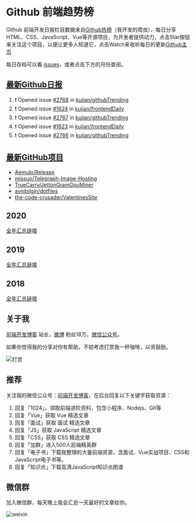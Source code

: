 # Github 前端趋势榜

Github 前端开发日报栏目数据来自[Github热榜](https://github.qdkfweb.cn/)（我开发的爬虫），每日分享HTML、CSS、JavaScript、Vue等开源项目，为开发者提供动力，点击Star按钮来关注这个项目，以便让更多人知道它，点击Watch来收听每日的更新[Github主页](https://github.com/kujian/githubTrending)

每日存档可以看 [issues](https://github.com/kujian/githubTrending/issues)，或者点击下方的月份查阅。

## [最新Github日报](https://github.com/kujian/githubTrending/issues)

<!--START_SECTION:activity-->
1. ❗ Opened issue [#2768](https://github.com/kujian/githubTrending/issues/2768) in [kujian/githubTrending](https://github.com/kujian/githubTrending)
2. ❗ Opened issue [#1624](https://github.com/kujian/frontendDaily/issues/1624) in [kujian/frontendDaily](https://github.com/kujian/frontendDaily)
3. ❗ Opened issue [#2767](https://github.com/kujian/githubTrending/issues/2767) in [kujian/githubTrending](https://github.com/kujian/githubTrending)
4. ❗ Opened issue [#1623](https://github.com/kujian/frontendDaily/issues/1623) in [kujian/frontendDaily](https://github.com/kujian/frontendDaily)
5. ❗ Opened issue [#2766](https://github.com/kujian/githubTrending/issues/2766) in [kujian/githubTrending](https://github.com/kujian/githubTrending)
<!--END_SECTION:activity-->


## [最新GitHub项目](https://github.qdkfweb.cn/)

<!-- BLOG-POST-LIST:START -->
- [Aemulo/Release](https://github.qdkfweb.cn/aemulo-release/)
- [missuo/Telegraph-Image-Hosting](https://github.qdkfweb.cn/missuo-telegraph-image-hosting/)
- [TrueCarry/JettonGramGpuMiner](https://github.qdkfweb.cn/truecarry-jettongramgpuminer/)
- [avnibilgin/dotfiles](https://github.qdkfweb.cn/avnibilgin-dotfiles/)
- [the-code-crusader/ValentinesSite](https://github.qdkfweb.cn/the-code-crusader-valentinessite/)
<!-- BLOG-POST-LIST:END -->

## 2020
[全年汇总链接](https://github.com/kujian/githubTrending/tree/master/2020)
## 2019
[全年汇总链接](https://github.com/kujian/githubTrending/tree/master/2019)

## 2018
[全年汇总链接](https://github.com/kujian/githubTrending/tree/master/2018)

## 关于我

[前端开发博客](https://qdkfweb.cn/) 站长，[微博](https://weibo.com/kujian) 粉丝18万，[微信公众号](https://open.weixin.qq.com/qr/code?username=caibaojian_com)。


如果你觉得我的分享对你有帮助，不妨考虑打赏我一杯咖啡，以资鼓励。

![打赏](https://upload-images.jianshu.io/upload_images/570843-db4053c67a8c9ea9.png)

## 推荐

关注我的微信公众号：[前端开发博客](https://open.weixin.qq.com/qr/code?username=caibaojian_com)，在后台回复以下关键字获取资源：

1. 回复「1024」，领取前端进阶资料，包含小程序、Nodejs、Git等
2. 回复「Vue」获取 Vue 精选文章
3. 回复「面试」获取 面试 精选文章
4. 回复「JS」获取 JavaScript 精选文章
5. 回复「CSS」获取 CSS 精选文章
6. 回复「加群」进入500人前端精英群
7. 回复「电子书」下载我整理的大量前端资源，含面试、Vue实战项目、CSS和JavaScript电子书等。
8. 回复「知识点」下载高清JavaScript知识点图谱

## 微信群

加入微信群，每天晚上我会汇总一天最好的文章给你。

![weixin](https://user-images.githubusercontent.com/3055447/38468989-651132ac-3b80-11e8-8e6b-15122322a9d7.png)
